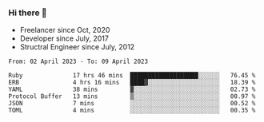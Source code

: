 ### Hi there 👋

- Freelancer since Oct, 2020
- Developer since July, 2017
- Structral Engineer since July, 2012

<!--START_SECTION:waka-->

```text
From: 02 April 2023 - To: 09 April 2023

Ruby              17 hrs 46 mins  ███████████████████░░░░░░   76.45 %
ERB               4 hrs 16 mins   ████▓░░░░░░░░░░░░░░░░░░░░   18.39 %
YAML              38 mins         ▓░░░░░░░░░░░░░░░░░░░░░░░░   02.73 %
Protocol Buffer   13 mins         ▒░░░░░░░░░░░░░░░░░░░░░░░░   00.97 %
JSON              7 mins          ░░░░░░░░░░░░░░░░░░░░░░░░░   00.52 %
TOML              4 mins          ░░░░░░░░░░░░░░░░░░░░░░░░░   00.35 %
```

<!--END_SECTION:waka-->
